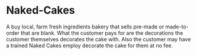 # Naked-Cakes
A buy local, farm fresh ingredients bakery that sells pre-made or made-to-order that are blank. What the customer pays for are the decorations the customer themselves decorates the cake with.  Also the customer may have a trained Naked Cakes employ decorate the cake for them at no fee.
